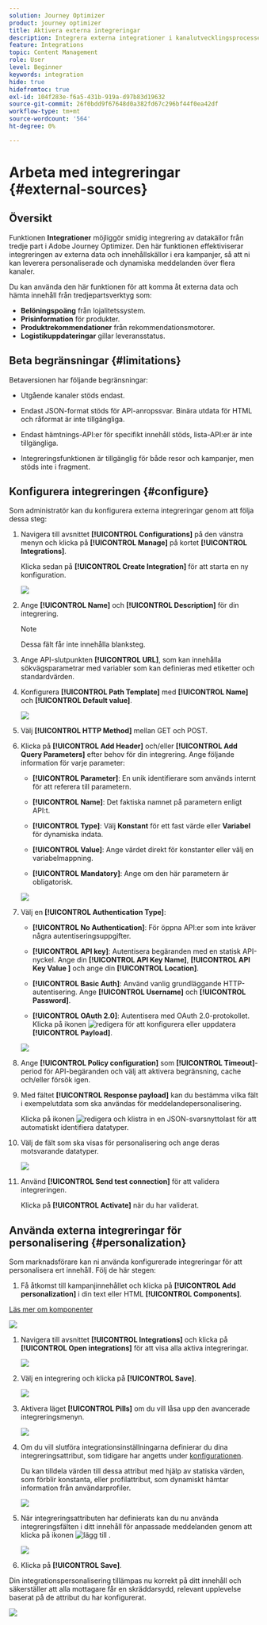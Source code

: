 ```yaml
---
solution: Journey Optimizer
product: journey optimizer
title: Aktivera externa integreringar
description: Integrera externa integrationer i kanalutvecklingsprocessen för att berika innehållet med personaliserad och dynamisk information
feature: Integrations
topic: Content Management
role: User
level: Beginner
keywords: integration
hide: true
hidefromtoc: true
exl-id: 104f283e-f6a5-431b-919a-d97b83d19632
source-git-commit: 26f0bdd9f67648d0a382fd67c296bf44f0ea42df
workflow-type: tm+mt
source-wordcount: '564'
ht-degree: 0%

---
```


# Arbeta med integreringar {#external-sources}

## Översikt

Funktionen **Integrationer** möjliggör smidig integrering av datakällor från tredje part i Adobe Journey Optimizer. Den här funktionen effektiviserar integreringen av externa data och innehållskällor i era kampanjer, så att ni kan leverera personaliserade och dynamiska meddelanden över flera kanaler.

Du kan använda den här funktionen för att komma åt externa data och hämta innehåll från tredjepartsverktyg som:

* **Belöningspoäng** från lojalitetssystem.
* **Prisinformation** för produkter.
* **Produktrekommendationer** från rekommendationsmotorer.
* **Logistikuppdateringar** gillar leveransstatus.

## Beta begränsningar {#limitations}

Betaversionen har följande begränsningar:

* Utgående kanaler stöds endast.

* Endast JSON-format stöds för API-anropssvar. Binära utdata för HTML och råformat är inte tillgängliga.

* Endast hämtnings-API:er för specifikt innehåll stöds, lista-API:er är inte tillgängliga.

* Integreringsfunktionen är tillgänglig för både resor och kampanjer, men stöds inte i fragment.

## Konfigurera integreringen {#configure}

Som administratör kan du konfigurera externa integreringar genom att följa dessa steg:

1. Navigera till avsnittet **[!UICONTROL Configurations]** på den vänstra menyn och klicka på **[!UICONTROL Manage]** på kortet **[!UICONTROL Integrations]**.

   Klicka sedan på **[!UICONTROL Create Integration]** för att starta en ny konfiguration.

   ![](assets/external-integration-config-1.png)

1. Ange **[!UICONTROL Name]** och **[!UICONTROL Description]** för din integrering.

   >[!NOTE]
   >
   >Dessa fält får inte innehålla blanksteg.

1. Ange API-slutpunkten **[!UICONTROL URL]**, som kan innehålla sökvägsparametrar med variabler som kan definieras med etiketter och standardvärden.

1. Konfigurera **[!UICONTROL Path Template]** med **[!UICONTROL Name]** och **[!UICONTROL Default value]**.

   ![](assets/external-integration-config-2.png)

1. Välj **[!UICONTROL HTTP Method]** mellan GET och POST.

1. Klicka på **[!UICONTROL Add Header]** och/eller **[!UICONTROL Add Query Parameters]** efter behov för din integrering. Ange följande information för varje parameter:

   * **[!UICONTROL Parameter]**: En unik identifierare som används internt för att referera till parametern.

   * **[!UICONTROL Name]**: Det faktiska namnet på parametern enligt API:t.

   * **[!UICONTROL Type]**: Välj **Konstant** för ett fast värde eller **Variabel** för dynamiska indata.

   * **[!UICONTROL Value]**: Ange värdet direkt för konstanter eller välj en variabelmappning.

   * **[!UICONTROL Mandatory]**: Ange om den här parametern är obligatorisk.

   ![](assets/external-integration-config-3.png)

1. Välj en **[!UICONTROL Authentication Type]**:

   * **[!UICONTROL No Authentication]**: För öppna API:er som inte kräver några autentiseringsuppgifter.

   * **[!UICONTROL API key]**: Autentisera begäranden med en statisk API-nyckel. Ange din **[!UICONTROL API Key Name &#x200B;]**, **[!UICONTROL API Key Value &#x200B;]** och ange din **[!UICONTROL Location]**.

   * **[!UICONTROL Basic Auth]**: Använd vanlig grundläggande HTTP-autentisering. Ange **[!UICONTROL Username]** och **[!UICONTROL Password]**.

   * **[!UICONTROL OAuth 2.0]**: Autentisera med OAuth 2.0-protokollet. Klicka på ikonen ![redigera](assets/do-not-localize/Smock_Edit_18_N.svg) för att konfigurera eller uppdatera **[!UICONTROL Payload]**.

   ![](assets/external-integration-config-4.png)

1. Ange **[!UICONTROL Policy configuration]** som **[!UICONTROL Timeout]**-period för API-begäranden och välj att aktivera begränsning, cache och/eller försök igen.

1. Med fältet **[!UICONTROL Response payload]** kan du bestämma vilka fält i exempelutdata som ska användas för meddelandepersonalisering.

   Klicka på ikonen ![redigera](assets/do-not-localize/Smock_Edit_18_N.svg) och klistra in en JSON-svarsnyttolast för att automatiskt identifiera datatyper.

1. Välj de fält som ska visas för personalisering och ange deras motsvarande datatyper.

   ![](assets/external-integration-config-5.png)

1. Använd **[!UICONTROL Send test connection]** för att validera integreringen.

   Klicka på **[!UICONTROL Activate]** när du har validerat.

## Använda externa integreringar för personalisering {#personalization}

Som marknadsförare kan ni använda konfigurerade integreringar för att personalisera ert innehåll. Följ de här stegen:

1. Få åtkomst till kampanjinnehållet och klicka på **[!UICONTROL Add personalization]** i din text eller HTML **[!UICONTROL Components]**.

[Läs mer om komponenter](../email/content-components.md)

   ![](assets/external-integration-content-1.png)

1. Navigera till avsnittet **[!UICONTROL Integrations]** och klicka på **[!UICONTROL Open integrations]** för att visa alla aktiva integreringar.

   ![](assets/external-integration-content-2.png)

1. Välj en integrering och klicka på **[!UICONTROL Save]**.

   ![](assets/external-integration-content-3.png)

1. Aktivera läget **[!UICONTROL Pills]** om du vill låsa upp den avancerade integreringsmenyn.

   ![](assets/external-integration-content-4.png)

1. Om du vill slutföra integrationsinställningarna definierar du dina integreringsattribut, som tidigare har angetts under [konfigurationen](#configure).

   Du kan tilldela värden till dessa attribut med hjälp av statiska värden, som förblir konstanta, eller profilattribut, som dynamiskt hämtar information från användarprofiler.

   ![](assets/external-integration-content-5.png)

1. När integreringsattributen har definierats kan du nu använda integreringsfälten i ditt innehåll för anpassade meddelanden genom att klicka på ikonen ![lägg till](assets/do-not-localize/Smock_Add_18_N.svg) .

   ![](assets/external-integration-content-6.png)

1. Klicka på **[!UICONTROL Save]**.

Din integrationspersonalisering tillämpas nu korrekt på ditt innehåll och säkerställer att alla mottagare får en skräddarsydd, relevant upplevelse baserat på de attribut du har konfigurerat.

![](assets/external-integration-content-7.png)
